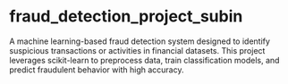 # fraud_detection_project_subin
A machine learning-based fraud detection system designed to identify suspicious transactions or activities in financial datasets. This project leverages scikit-learn to preprocess data, train classification models, and predict fraudulent behavior with high accuracy.
